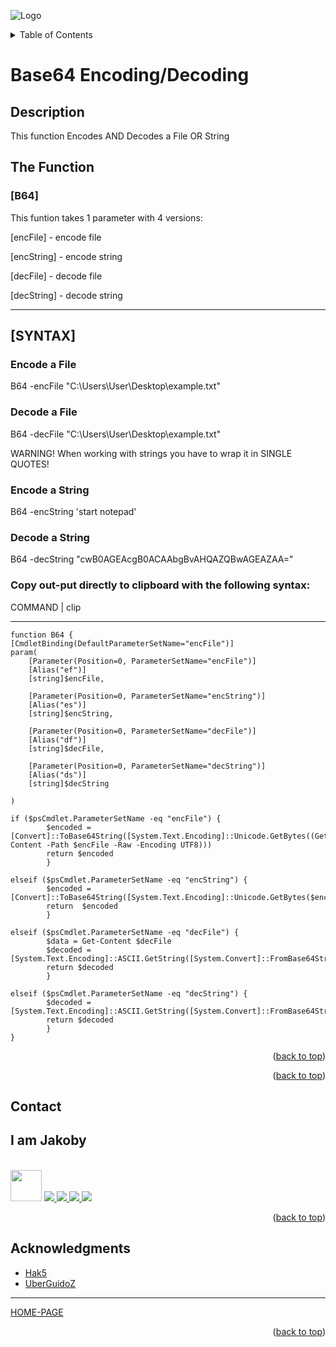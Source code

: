 ![Logo](https://github.com/I-Am-Jakoby/hak5-submissions/blob/main/Assets/logo-170-px.png?raw=true)

<!-- TABLE OF CONTENTS -->
<details>
  <summary>Table of Contents</summary>
  <ol>
    <li><a href="#Description">Description</a></li>
    <li><a href="#The-Function">The Function</a></li>
    <li><a href="#SYNTAX">Syntax</a></li>
    <li><a href="#Contact">Contact</a></li>
    <li><a href="#Acknowledgments">Acknowledgments</a></li>
  </ol>
</details>

# Base64 Encoding/Decoding

## Description

This function Encodes AND Decodes a File OR String

## The Function

### [B64] 

This funtion takes 1 parameter with 4 versions:
 
[encFile] - encode file

[encString] - encode string

[decFile] - decode file

[decString] - decode string

***

## [SYNTAX]

### Encode a File 

B64 -encFile "C:\Users\User\Desktop\example.txt"

### Decode a File 

B64 -decFile "C:\Users\User\Desktop\example.txt"

WARNING! When working with strings you have to wrap it in SINGLE QUOTES!

### Encode a String 

B64 -encString 'start notepad'

### Decode a String 

B64 -decString "cwB0AGEAcgB0ACAAbgBvAHQAZQBwAGEAZAA="

### Copy out-put directly to clipboard with the following syntax:

COMMAND | clip

***

```
function B64 {
[CmdletBinding(DefaultParameterSetName="encFile")]
param(
    [Parameter(Position=0, ParameterSetName="encFile")]
    [Alias("ef")]
    [string]$encFile,

    [Parameter(Position=0, ParameterSetName="encString")]
    [Alias("es")]
    [string]$encString,

    [Parameter(Position=0, ParameterSetName="decFile")]
    [Alias("df")]
    [string]$decFile,

    [Parameter(Position=0, ParameterSetName="decString")]
    [Alias("ds")]
    [string]$decString

)

if ($psCmdlet.ParameterSetName -eq "encFile") {
		$encoded = [Convert]::ToBase64String([System.Text.Encoding]::Unicode.GetBytes((Get-Content -Path $encFile -Raw -Encoding UTF8)))
		return $encoded
		}

elseif ($psCmdlet.ParameterSetName -eq "encString") {
		$encoded = [Convert]::ToBase64String([System.Text.Encoding]::Unicode.GetBytes($encString))
		return  $encoded
		}

elseif ($psCmdlet.ParameterSetName -eq "decFile") {
		$data = Get-Content $decFile
		$decoded = [System.Text.Encoding]::ASCII.GetString([System.Convert]::FromBase64String($data))
		return $decoded		
		}

elseif ($psCmdlet.ParameterSetName -eq "decString") {		
		$decoded = [System.Text.Encoding]::ASCII.GetString([System.Convert]::FromBase64String($decString))
		return $decoded
		}
}
```




<p align="right">(<a href="#top">back to top</a>)</p>


<p align="right">(<a href="#top">back to top</a>)</p>

<!-- CONTACT -->
## Contact

<div><h2>I am Jakoby</h2></div>
  <p><br/>

  <img src="https://media.giphy.com/media/VgCDAzcKvsR6OM0uWg/giphy.gif" width="50"> 

  <a href="https://github.com/I-Am-Jakoby/">
    <img src="https://img.shields.io/badge/GitHub-I--Am--Jakoby-blue">
  </a>

  <a href="https://www.instagram.com/i_am_jakoby/">
    <img src="https://img.shields.io/badge/Instagram-i__am__jakoby-red">
  </a>

  <a href="https://twitter.com/I_Am_Jakoby/">
    <img src="https://img.shields.io/badge/Twitter-I__Am__Jakoby-blue">
  </a>

  <a href="https://www.youtube.com/c/IamJakoby/">
    <img src="https://img.shields.io/badge/YouTube-I_am_Jakoby-red">
  </a>

</p>



<p align="right">(<a href="#top">back to top</a>)</p>

<!-- ACKNOWLEDGMENTS -->
## Acknowledgments

* [Hak5](https://hak5.org/)
* [UberGuidoZ](https://github.com/UberGuidoZ)

***

[HOME-PAGE](https://github.com/I-Am-Jakoby/PowerShell-for-Hackers)

<p align="right">(<a href="#top">back to top</a>)</p>
